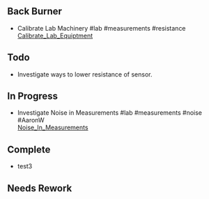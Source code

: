 ## Back Burner
- Calibrate Lab Machinery #lab #measurements #resistance  
  [Calibrate_Lab_Equiptment](/Calibrate_Lab_Equiptment.md)

## Todo
- Investigate ways to lower resistance of sensor.  

## In Progress
- Investigate Noise in Measurements #lab #measurements #noise #AaronW  
  [Noise_In_Measurements](/Noise_In_Measurements.md)

## Complete
- test3  

## Needs Rework